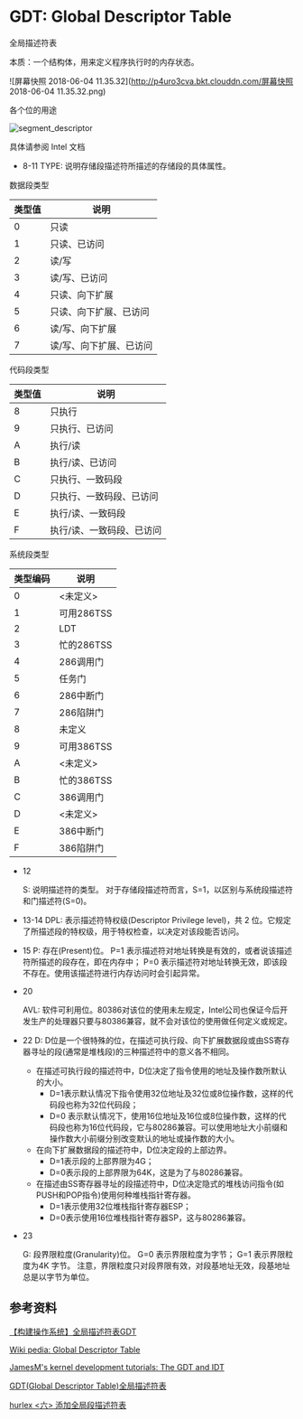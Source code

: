 # GDT: Global Descriptor Table

全局描述符表

本质：一个结构体，用来定义程序执行时的内存状态。

![屏幕快照 2018-06-04 11.35.32](http://p4uro3cva.bkt.clouddn.com/屏幕快照 2018-06-04 11.35.32.png)

各个位的用途

![segment_descriptor](http://p4uro3cva.bkt.clouddn.com/segment_descriptor.png)

具体请参阅 Intel 文档



- 8-11
    TYPE: 说明存储段描述符所描述的存储段的具体属性。

数据段类型

|类型值|说明|
|------|---|
|0|只读|
|1|只读、已访问
|2|读/写 
|3|读/写、已访问 
|4|只读、向下扩展 
|5|只读、向下扩展、已访问 
|6|读/写、向下扩展 
|7|读/写、向下扩展、已访问


代码段类型

|类型值|说明|
|-----|---|
|8|只执行 
|9|只执行、已访问 
|A|执行/读 
|B|执行/读、已访问 
|C|只执行、一致码段 
|D|只执行、一致码段、已访问 
|E|执行/读、一致码段 
|F|执行/读、一致码段、已访问 
	
	
系统段类型

|类型编码|说明|
|-------|---|
|0|<未定义>
|1|可用286TSS
|2|LDT
|3|忙的286TSS
|4|286调用门
|5|任务门
|6|286中断门
|7|286陷阱门
|8|未定义
|9|可用386TSS
|A|<未定义>
|B|忙的386TSS
|C|386调用门
|D|<未定义>
|E|386中断门
|F|386陷阱门

- 12

    S: 说明描述符的类型。
    对于存储段描述符而言，S=1，以区别与系统段描述符和门描述符(S=0)。 
    
- 13-14
    DPL: 表示描述符特权级(Descriptor Privilege level)，共 2 位。它规定了所描述段的特权级，用于特权检查，以决定对该段能否访问。 

- 15
    P: 存在(Present)位。
    P=1 表示描述符对地址转换是有效的，或者说该描述符所描述的段存在，即在内存中；
    P=0 表示描述符对地址转换无效，即该段不存在。使用该描述符进行内存访问时会引起异常。


- 20
    
    AVL: 软件可利用位。80386对该位的使用未左规定，Intel公司也保证今后开发生产的处理器只要与80386兼容，就不会对该位的使用做任何定义或规定。

- 22
    D: D位是一个很特殊的位，在描述可执行段、向下扩展数据段或由SS寄存器寻址的段(通常是堆栈段)的三种描述符中的意义各不相同。 
    - 在描述可执行段的描述符中，D位决定了指令使用的地址及操作数所默认的大小。
        - D=1表示默认情况下指令使用32位地址及32位或8位操作数，这样的代码段也称为32位代码段；
        - D=0 表示默认情况下，使用16位地址及16位或8位操作数，这样的代码段也称为16位代码段，它与80286兼容。可以使用地址大小前缀和操作数大小前缀分别改变默认的地址或操作数的大小。 
    - 在向下扩展数据段的描述符中，D位决定段的上部边界。
        - D=1表示段的上部界限为4G；
        - D=0表示段的上部界限为64K，这是为了与80286兼容。 
    - 在描述由SS寄存器寻址的段描述符中，D位决定隐式的堆栈访问指令(如PUSH和POP指令)使用何种堆栈指针寄存器。
        - D=1表示使用32位堆栈指针寄存器ESP；
        - D=0表示使用16位堆栈指针寄存器SP，这与80286兼容。 

- 23

    G: 段界限粒度(Granularity)位。
	G=0 表示界限粒度为字节；
	G=1 表示界限粒度为4K 字节。
    注意，界限粒度只对段界限有效，对段基地址无效，段基地址总是以字节为单位。 





## 参考资料 

[【构建操作系统】全局描述符表GDT](https://zhuanlan.zhihu.com/p/25867829)

[Wiki pedia: Global Descriptor Table](https://en.wikipedia.org/wiki/Global_Descriptor_Table)

[JamesM's kernel development tutorials: The GDT and IDT](http://www.jamesmolloy.co.uk/tutorial_html/4.-The%20GDT%20and%20IDT.html)

[GDT(Global Descriptor Table)全局描述符表](http://www.cnblogs.com/starlitnext/archive/2013/03/07/2948929.html)

[hurlex <六> 添加全局段描述符表](http://wiki.0xffffff.org/posts/hurlex-6.html)



